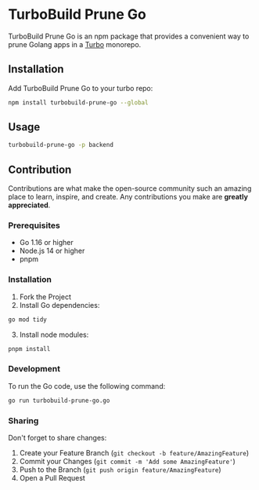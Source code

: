 # TurboBuild Prune Go

TurboBuild Prune Go is an npm package that provides a convenient way to prune Golang apps in a [Turbo](https://turbo.build) monorepo.

## Installation

Add TurboBuild Prune Go to your turbo repo:
```bash
npm install turbobuild-prune-go --global
```

## Usage
```bash
turbobuild-prune-go -p backend
```

## Contribution

Contributions are what make the open-source community such an amazing place to learn, inspire, and create. Any contributions you make are **greatly appreciated**.

### Prerequisites

- Go 1.16 or higher
- Node.js 14 or higher
- pnpm

### Installation
1. Fork the Project
2. Install Go dependencies:
```bash
go mod tidy
```
3. Install node modules:
```bash
pnpm install
```

### Development
To run the Go code, use the following command:

```bash
go run turbobuild-prune-go.go
```

### Sharing
Don't forget to share changes:

1. Create your Feature Branch (`git checkout -b feature/AmazingFeature`)
2. Commit your Changes (`git commit -m 'Add some AmazingFeature'`)
3. Push to the Branch (`git push origin feature/AmazingFeature`)
4. Open a Pull Request